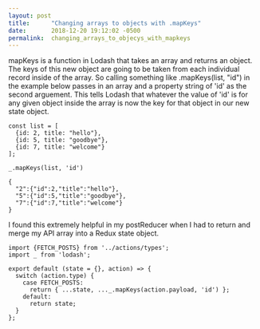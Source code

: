 ```yaml
---
layout: post
title:      "Changing arrays to objects with .mapKeys"
date:       2018-12-20 19:12:02 -0500
permalink:  changing_arrays_to_objecys_with_mapkeys
---
```



mapKeys is a function in Lodash that takes an array and returns an object. The keys of this new object are going to be taken from each individual record inside of the array. So calling something like .mapKeys(list, "id") in the example below passes in an array and a property string of 'id' as the second arguement. This tells Lodash that whatever the value of 'id' is for any given object inside the array is now the key for that object in our new state object.

```
const list = [
  {id: 2, title: "hello"},
  {id: 5, title: "goodbye"},
  {id: 7, title: "welcome"}
]; 

_.mapKeys(list, 'id')

{
  "2":{"id":2,"title":"hello"},
  "5":{"id":5,"title":"goodbye"},
  "7":{"id":7,"title":"welcome"}
}

```

I found this extremely helpful in my postReducer when I had to return and merge my API array into a Redux state object.
```
import {FETCH_POSTS} from '../actions/types';
import _ from 'lodash';

export default (state = {}, action) => {
  switch (action.type) {
    case FETCH_POSTS:
      return { ...state, ..._.mapKeys(action.payload, 'id') };
    default:
      return state;
  }
};

```
